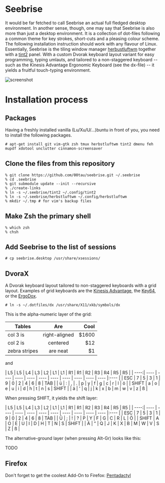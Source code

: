 Seebrise
========

It would be far fetched to call Seebrise an actual full fledged desktop
environment. In another sense, though, one may say that Seebrise is also more than just a desktop environment.  It is a collection of dot-files following a common theme for key strokes, short-cuts and a pleasing colour scheme. The following
installation instruction should work with any flavour of Linux.
Essentially, Seebrise is the tiling window manager
[herbustluftwm](http://www.herbstluftwm.org/) together with a
[tint2](http://www.herbstluftwm.org/) panel.  With a custom Dvorak
keyboard layout variant for easy programming, typing umlauts, and tailored to a
non-staggered keyboard -- such as the Kinesis Advantage Ergonomic Keyboard (see
the dx-file) -- it yields a fruitful touch-typing environment.

![screenshot][screenshot]

Installation process
====================

Packages
--------

Having a freshly installed vanilla (Lu/Xu/U/...)buntu in front of you, you need to
install the following packages.

```
# apt-get install git vim-gtk zsh tmux herbstluftwm tint2 dmenu feh mupdf xdotool unclutter cinnamon-screensaver
```

Clone the files from this repository
------------------------------------

```
% git clone https://github.com/00tau/seebrise.git ~/.seebrise
% cd .seebrise
% git submodule update --init --recursive
% ./create-links
% ln -s ~/.seebrise/tint2 ~/.config/tint2
% ln -s ~/.seebrise/herbstluftwm ~/.config/herbstluftwm
% mkdir ~/.tmp # for vim's backup files
```

Make Zsh the primary shell
--------------------------

```
% which zsh
% chsh
```

Add Seebrise to the list of sessions
------------------------------------

```
# cp seebrise.desktop /usr/share/xsessions/
```

DvoraX
------------------------------------------------------

A Dvorak keyboard layout tailored to non-staggered keyboards with a grid layout.
Examples of grid keyboards are the
[Kinesis Advantage](https://www.kinesis-ergo.com/shop/advantage-for-pc-mac/), the
[Key64](http://www.key64.org), or the [ErgoDox](http://ergodox.org/).

```
# ln -s ~/.dotfiles/dx /usr/share/X11/xkb/symbols/dx
```

This is the alpha-numeric layer of the grid:

| Tables        | Are           | Cool  |
| ------------- |:-------------:| -----:|
| col 3 is      | right-aligned | $1600 |
| col 2 is      | centered      |   $12 |
| zebra stripes | are neat      |    $1 |

and

| L5 | L5 | L4 | L3 | L2 | L1 | L1 | R1 | R1 | R2 | R3 | R4 | R5 | R5 |
| ----:| ---- | ---- | ---- | ---- | ---- | ---- | ---- | ---- | ---- | ---- |:---- |
| ESC | 7 | 5 | 3 | 1 | 9 | 0 | 2 | 4 | 6 | 8 | TAB |
| ü | : | , | . | p | y | f | g | c | r | l | ö |
| SHIFT | a | o | e | u | i | d | h | t | n | s | SHIFT |
| ä | ' | q | j | k | x | b | m | w | v | z | ß |

When pressing SHIFT, it yields the shift layer:

| L5    | L5 | L4 | L3 | L2 | L1 | L1 | R1 | R1 | R2 | R3 | R4 | R5 | R5 |
| ----:| ---- | ---- | ---- | ---- | ---- | ---- | ---- | ---- | ---- | ---- |:---- |
| ESC   | 7 | 5 | 3 | 1 | 9 | 0 | 2 | 4 | 6 | 8 | TAB |
| Ü     | ; | ! | ? | P | Y | F | G | C | R | L | Ö |
| SHIFT | A | O | E | U | I | D | H | T | N | S | SHIFT |
| Ä     | " | Q | J | K | X | B | M | W | V | S | Z | ß |

The alternative-ground layer (when pressing Alt-Gr) looks like this:

TODO

Firefox
-------

Don't forget to get the coolest Add-On to Firefox: [Pentadactyl](http://5digits.org/pentadactyl/)

[screenshot]: https://lh3.googleusercontent.com/-sTswtdTJSn8/VUoppqaEcTI/AAAAAAAAAKM/8DOzbbkGxkI/w506-h285/test.png
